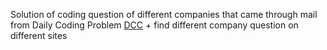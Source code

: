 Solution of coding question of different companies that came through mail from Daily Coding Problem [DCC](https://www.dailycodingproblem.com/) + find different company question on different sites
